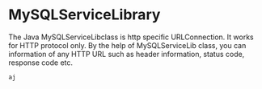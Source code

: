 # MySQLServiceLibrary
The Java MySQLServiceLibclass is http specific URLConnection. It works for HTTP protocol only. By the help of MySQLServiceLib class, you can information of any HTTP URL such as header information, status code, response code etc. 

```
aj
```
